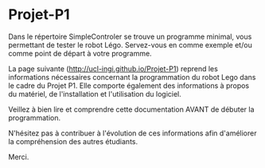 # Projet-P1

Dans le répertoire SimpleControler se trouve un programme minimal, vous permettant de tester le robot Légo.
Servez-vous en comme exemple et/ou comme point de départ à votre programme.

La page suivante (http://ucl-ingi.github.io/Projet-P1) reprend les informations nécessaires concernant la programmation du robot Lego dans le cadre du Projet P1. Elle comporte également des informations à propos du matériel, de l'installation et l'utilisation du logiciel.
 
Veillez à bien lire et comprendre cette documentation AVANT de débuter la programmation.

N'hésitez pas à contribuer à l'évolution de ces informations afin d'améliorer la compréhension des autres étudiants.

Merci.

